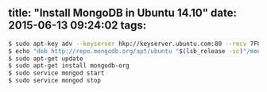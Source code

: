 title: "Install MongoDB in Ubuntu 14.10"
date: 2015-06-13 09:24:02
tags:
---
```bash
$ sudo apt-key adv --keyserver hkp://keyserver.ubuntu.com:80 --recv 7F0CEB10
$ echo "deb http://repo.mongodb.org/apt/ubuntu "$(lsb_release -sc)"/mongodb-org/3.0 multiverse" | sudo tee /etc/apt/sources.list.d/mongodb.list
$ sudo apt-get update
$ sudo apt-get install mongodb-org
$ sudo service mongod start
$ sudo service mongod stop
```

